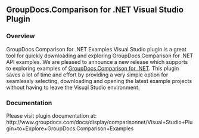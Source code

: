 <h2>GroupDocs.Comparison for .NET Visual Studio Plugin</h2>
<h3>Overview</h3>
<p>GroupDocs.Comparison for .NET Examples Visual Studio plugin is a great tool for quickly downloading and exploring GroupDocs.Comparison for .NET API examples. We are pleased to announce a new release which supports to exploring examples of <a href="http://www.groupdocs.com/dot-net/document-comparison-library">GroupDocs.Comparison for .NET</a>. This plugin saves a lot of time and effort by providing a very simple option for seamlessly selecting, downloading and opening the latest example projects without having to leave the Visual Studio environment.</p>
<h3>Documentation</h3>
<p>Please visit plugin documentation at: http://www.groupdocs.com/docs/display/comparisonnet/Visual+Studio+Plugin+to+Explore+GroupDocs.Comparison+Examples</p>
